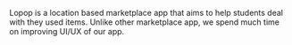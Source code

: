 Lopop is a location based marketplace app that aims to help students deal with they used items. Unlike other marketplace app, we spend much time on improving UI/UX of our app.
